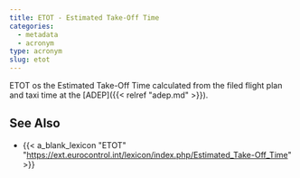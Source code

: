 ```yaml
---
title: ETOT - Estimated Take-Off Time
categories:
  - metadata
  - acronym
type: acronym
slug: etot
---
```


 ETOT os the Estimated Take-Off Time calculated from the filed flight plan and taxi time at
 the [ADEP]({{< relref "adep.md" >}}).


## See Also

* {{< a_blank_lexicon "ETOT" "https://ext.eurocontrol.int/lexicon/index.php/Estimated_Take-Off_Time" >}}
